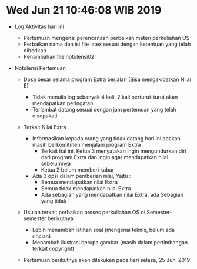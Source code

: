 Wed Jun 21 10:46:08 WIB 2019
============================
* Log Aktivitas hari ini
  * Pertemuan mengenai perencanaan perbaikan materi perkuliahan OS
  * Perbaikan nama dan isi file latex sesuai dengan ketentuan yang telah diberikan
  * Penambahan file notulensi02

* Notulensi Pertemuan
  * Dosa besar selama program Extra berjalan (Bisa mengakibatkan Nilai E)
    * Tidak menulis log sebanyak 4 kali. 2 kali berturut-turut akan mendapatkan peringatan
    * Terlambat datang sesuai dengan jam pertemuan yang telah disepakati

  * Terkait Nilai Extra
    * Informasikan kepada orang yang tidak datang hari ini apakah masih berkomitmen menjalani program Extra
      * Terkait hal ini, Ketua 3 menyatakan ingin mengundurkan diri dari program Extra dan ingin agar mendapatkan nilai sebelumnya
      * Ketua 2 belum memberi kabar
    * Ada 3 opsi dalam pemberian nilai, Yaitu :
      * Semua mendapatkan nilai Extra
      * Semua tidak mendapatkan nilai Extra
      * Ada sebagian yang mendapatkan nilai Extra, ada Sebagian yang tidak

  * Usulan terkait perbaikan proses perkuliahan OS di Semester-semester berikutnya
    * Lebih menambah latihan soal (mengenai teknis, belum ada rincian)
    * Menambah ilustrasi berupa gambar (masih dalam pertimbangan terkait copyright)

  * Pertemuan berikutnya akan dilakukan pada hari selasa, 25 Juni 2019
